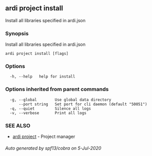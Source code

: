 ## ardi project install

Install all libraries specified in ardi.json

### Synopsis


Install all libraries specified in ardi.json

```
ardi project install [flags]
```

### Options

```
  -h, --help   help for install
```

### Options inherited from parent commands

```
  -g, --global        Use global data directory
      --port string   Set port for cli daemon (default "50051")
  -q, --quiet         Silence all logs
  -v, --verbose       Print all logs
```

### SEE ALSO

* [ardi project](ardi_project.md)	 - Project manager

###### Auto generated by spf13/cobra on 5-Jul-2020

